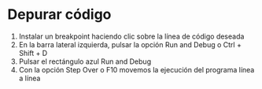 # Depurar código

1. Instalar un breakpoint haciendo clic sobre la línea de código deseada
2. En la barra lateral izquierda, pulsar la opción Run and Debug o Ctrl + Shift + D
3. Pulsar el rectángulo azul Run and Debug
4. Con la opción Step Over o F10 movemos la ejecución del programa línea a línea
